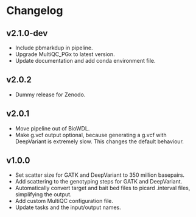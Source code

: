 Changelog
==========

<!--
Newest changes should be on top.

This document is user facing. Please word the changes in such a way
that users understand how the changes affect the new version.
-->

v2.1.0-dev
---------------------------
+ Include pbmarkdup in pipeline.
+ Upgrade MultiQC_PGx to latest version.
+ Update documentation and add conda environment file.

v2.0.2
---------------------------
+ Dummy release for Zenodo.

v2.0.1
---------------------------
+ Move pipeline out of BioWDL.
+ Make g.vcf output optional, because generating a g.vcf with DeepVariant is
extremely slow. This changes the default behaviour.

v1.0.0
---------------------------
+ Set scatter size for GATK and DeepVariant to 350 million basepairs.
+ Add scattering to the genotyping steps for GATK and DeepVariant.
+ Automatically convert target and bait bed files to picard .interval files,
    simplifying the output.
+ Add custom MultiQC configuration file.
+ Update tasks and the input/output names.
